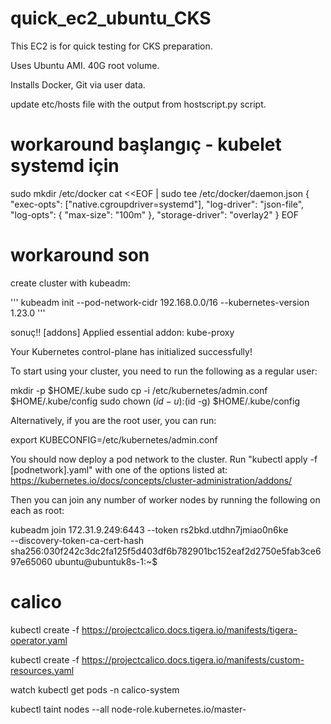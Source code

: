 # quick_ec2_ubuntu_CKS

This EC2 is for quick testing for CKS preparation. 

Uses Ubuntu AMI. 40G root volume.

Installs Docker, Git via user data.


update etc/hosts file with the output from hostscript.py script.

# workaround başlangıç - kubelet systemd için
sudo mkdir /etc/docker
cat <<EOF | sudo tee /etc/docker/daemon.json
{
  "exec-opts": ["native.cgroupdriver=systemd"],
  "log-driver": "json-file",
  "log-opts": {
    "max-size": "100m"
  },
  "storage-driver": "overlay2"
}
EOF
# workaround son

create cluster with kubeadm:

'''
 kubeadm init --pod-network-cidr 192.168.0.0/16 --kubernetes-version 1.23.0
 '''



sonuç!!
[addons] Applied essential addon: kube-proxy

Your Kubernetes control-plane has initialized successfully!

To start using your cluster, you need to run the following as a regular user:

  mkdir -p $HOME/.kube
  sudo cp -i /etc/kubernetes/admin.conf $HOME/.kube/config
  sudo chown $(id -u):$(id -g) $HOME/.kube/config

Alternatively, if you are the root user, you can run:

  export KUBECONFIG=/etc/kubernetes/admin.conf

You should now deploy a pod network to the cluster.
Run "kubectl apply -f [podnetwork].yaml" with one of the options listed at:
  https://kubernetes.io/docs/concepts/cluster-administration/addons/

Then you can join any number of worker nodes by running the following on each as root:

kubeadm join 172.31.9.249:6443 --token rs2bkd.utdhn7jmiao0n6ke \
        --discovery-token-ca-cert-hash sha256:030f242c3dc2fa125f5d403df6b782901bc152eaf2d2750e5fab3ce697e65060
ubuntu@ubuntuk8s-1:~$


# calico

kubectl create -f https://projectcalico.docs.tigera.io/manifests/tigera-operator.yaml

kubectl create -f https://projectcalico.docs.tigera.io/manifests/custom-resources.yaml

watch kubectl get pods -n calico-system

kubectl taint nodes --all node-role.kubernetes.io/master-
